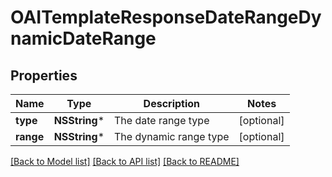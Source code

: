 # OAITemplateResponseDateRangeDynamicDateRange

## Properties
Name | Type | Description | Notes
------------ | ------------- | ------------- | -------------
**type** | **NSString*** | The date range type | [optional] 
**range** | **NSString*** | The dynamic range type | [optional] 

[[Back to Model list]](../README.md#documentation-for-models) [[Back to API list]](../README.md#documentation-for-api-endpoints) [[Back to README]](../README.md)


